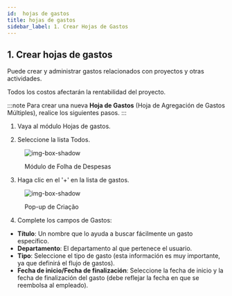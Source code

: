```yaml
---
id:  hojas de gastos
title: hojas de gastos
sidebar_label: 1. Crear Hojas de Gastos
---
```


## 1. Crear hojas de gastos

Puede crear y administrar gastos relacionados con proyectos y otras actividades.

Todos los costos afectarán la rentabilidad del proyecto.

:::note 
Para crear una nueva **Hoja de Gastos** (Hoja de Agregación de Gastos Múltiples), realice los siguientes pasos.
:::

1. Vaya al módulo Hojas de gastos.

2. Seleccione la lista Todos.

<figure>

![img-box-shadow](/img/university/expenses/university-expense-sheets-1.png)
<figcaption>Módulo de Folha de Despesas</figcaption>
</figure>

3. Haga clic en el '+' en la lista de gastos.

<figure>

![img-box-shadow](/img/university/expenses/university-expense-sheets-2-creation.png)
<figcaption>Pop-up de Criação</figcaption>
</figure>

4. Complete los campos de Gastos:

- **Título**: Un nombre que lo ayuda a buscar fácilmente un gasto específico.
- **Departamento**: El departamento al que pertenece el usuario.
- **Tipo**: Seleccione el tipo de gasto (esta información es muy importante, ya que definirá el flujo de gastos).
- **Fecha de inicio/Fecha de finalización**: Seleccione la fecha de inicio y la fecha de finalización del gasto (debe reflejar la fecha en que se reembolsa al empleado).


